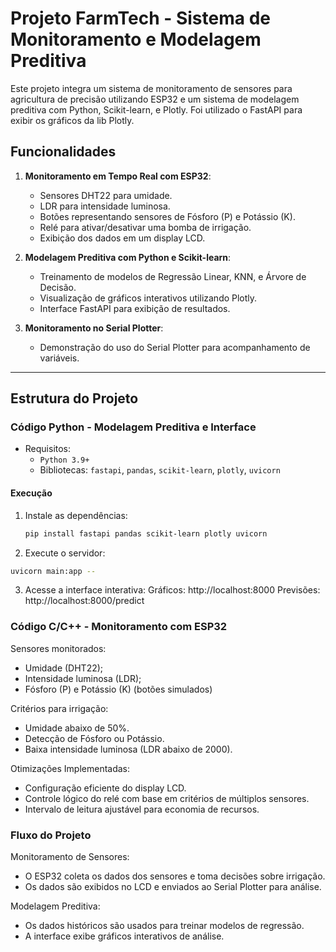# Projeto FarmTech - Sistema de Monitoramento e Modelagem Preditiva

Este projeto integra um sistema de monitoramento de sensores para agricultura de precisão utilizando ESP32 e um sistema de modelagem preditiva com Python, Scikit-learn, e Plotly. Foi utilizado o FastAPI para exibir os gráficos da lib Plotly.

## Funcionalidades
1. **Monitoramento em Tempo Real com ESP32**:
   - Sensores DHT22 para umidade.
   - LDR para intensidade luminosa.
   - Botões representando sensores de Fósforo (P) e Potássio (K).
   - Relé para ativar/desativar uma bomba de irrigação.
   - Exibição dos dados em um display LCD.

2. **Modelagem Preditiva com Python e Scikit-learn**:
   - Treinamento de modelos de Regressão Linear, KNN, e Árvore de Decisão.
   - Visualização de gráficos interativos utilizando Plotly.
   - Interface FastAPI para exibição de resultados.

3. **Monitoramento no Serial Plotter**:
   - Demonstração do uso do Serial Plotter para acompanhamento de variáveis.

---

## Estrutura do Projeto

### Código Python - Modelagem Preditiva e Interface
- Requisitos: 
  - `Python 3.9+`
  - Bibliotecas: `fastapi`, `pandas`, `scikit-learn`, `plotly`, `uvicorn`

#### Execução
1. Instale as dependências:
   ```bash
   pip install fastapi pandas scikit-learn plotly uvicorn

2. Execute o servidor:
  ```bash
  uvicorn main:app --
  ```
3. Acesse a interface interativa:
  Gráficos: http://localhost:8000
  Previsões: http://localhost:8000/predict

### Código C/C++ - Monitoramento com ESP32

Sensores monitorados:
 - Umidade (DHT22);
 - Intensidade luminosa (LDR);
 - Fósforo (P) e Potássio (K) (botões simulados)

Critérios para irrigação:
 - Umidade abaixo de 50%.
 - Detecção de Fósforo ou Potássio.
 - Baixa intensidade luminosa (LDR abaixo de 2000).

Otimizações Implementadas:
 - Configuração eficiente do display LCD.
 - Controle lógico do relé com base em critérios de múltiplos sensores.
 - Intervalo de leitura ajustável para economia de recursos.


### Fluxo do Projeto

Monitoramento de Sensores:
 - O ESP32 coleta os dados dos sensores e toma decisões sobre irrigação.
 - Os dados são exibidos no LCD e enviados ao Serial Plotter para análise.

Modelagem Preditiva:
 - Os dados históricos são usados para treinar modelos de regressão.
 - A interface exibe gráficos interativos de análise.
